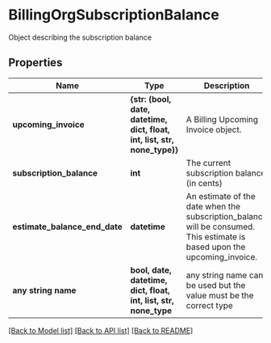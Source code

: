 # BillingOrgSubscriptionBalance

Object describing the subscription balance

## Properties
Name | Type | Description | Notes
------------ | ------------- | ------------- | -------------
**upcoming_invoice** | **{str: (bool, date, datetime, dict, float, int, list, str, none_type)}** | A Billing Upcoming Invoice object. | [optional] 
**subscription_balance** | **int** | The current subscription balance (in cents)  | [optional] 
**estimate_balance_end_date** | **datetime** | An estimate of the date when the subscription_balance  will be consumed. This estimate is based upon the upcoming_invoice.  | [optional] 
**any string name** | **bool, date, datetime, dict, float, int, list, str, none_type** | any string name can be used but the value must be the correct type | [optional]

[[Back to Model list]](../README.md#documentation-for-models) [[Back to API list]](../README.md#documentation-for-api-endpoints) [[Back to README]](../README.md)


